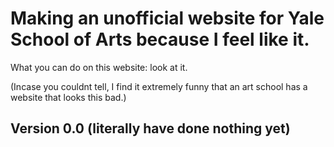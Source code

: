 # Making an unofficial website for Yale School of Arts because I feel like it.
What you can do on this website:
look at it.











(Incase you couldnt tell, I find it extremely funny that an art school has a website that looks this bad.)



Version 0.0 (literally have done nothing yet)
--

